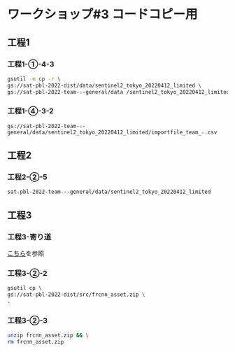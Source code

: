 # ワークショップ#3 コードコピー用

## 工程1

### 工程1-①-4-3

```sh
gsutil -m cp -r \
gs://sat-pbl-2022-dist/data/sentinel2_tokyo_20220412_limited \
gs://sat-pbl-2022-team-☆-general/data /sentinel2_tokyo_20220412_limited
```

### 工程1-④-3-2

```
gs://sat-pbl-2022-team-☆-general/data/sentinel2_tokyo_20220412_limited/importfile_team_☆.csv
```

## 工程2

### 工程2-②-5

```
sat-pbl-2022-team-☆-general/data/sentinel2_tokyo_20220412_limited
```

## 工程3

### 工程3-寄り道

[こちら](https://github.com/ads-ad-itcenter/SatDataExc2022-TechHandouts/blob/main/assets/workbench_example.md)を参照

### 工程3-②-2

```sh
gsutil cp \
gs://sat-pbl-2022-dist/src/frcnn_asset.zip \
.
```

### 工程3-②-3

```sh
unzip frcnn_asset.zip && \
rm frcnn_asset.zip
```
